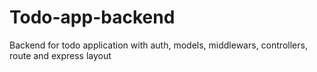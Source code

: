# Todo-app-backend
Backend for todo application with auth, models, middlewars, controllers, route and express layout
